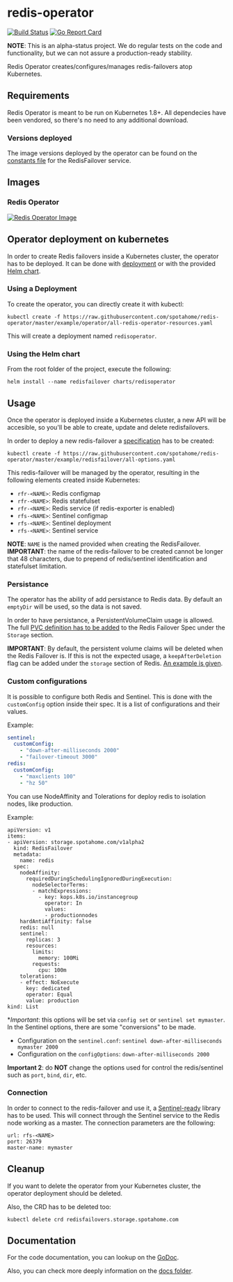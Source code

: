 # redis-operator
[![Build Status](https://travis-ci.org/spotahome/redis-operator.png)](https://travis-ci.org/spotahome/redis-operator)
[![Go Report Card](http://goreportcard.com/badge/spotahome/redis-operator)](http://goreportcard.com/report/spotahome/redis-operator)

**NOTE**: This is an alpha-status project. We do regular tests on the code and functionality, but we can not assure a production-ready stability.

Redis Operator creates/configures/manages redis-failovers atop Kubernetes.

## Requirements
Redis Operator is meant to be run on Kubernetes 1.8+.
All dependecies have been vendored, so there's no need to any additional download.

### Versions deployed
The image versions deployed by the operator can be found on the [constants file](operator/redisfailover/service/constants.go) for the RedisFailover service.

## Images
### Redis Operator
[![Redis Operator Image](https://quay.io/repository/spotahome/redis-operator/status "Redis Operator Image")](https://quay.io/repository/spotahome/redis-operator)

## Operator deployment on kubernetes
In order to create Redis failovers inside a Kubernetes cluster, the operator has to be deployed. It can be done with [deployment](example/operator) or with the provided [Helm chart](charts/redisoperator).

### Using a Deployment
To create the operator, you can directly create it with kubectl:
```
kubectl create -f https://raw.githubusercontent.com/spotahome/redis-operator/master/example/operator/all-redis-operator-resources.yaml
```
This will create a deployment named `redisoperator`.

### Using the Helm chart
From the root folder of the project, execute the following:
```
helm install --name redisfailover charts/redisoperator
```

## Usage
Once the operator is deployed inside a Kubernetes cluster, a new API will be accesible, so you'll be able to create, update and delete redisfailovers.

In order to deploy a new redis-failover a [specification](example/redisfailover/all-options.yaml) has to be created:
```
kubectl create -f https://raw.githubusercontent.com/spotahome/redis-operator/master/example/redisfailover/all-options.yaml
```

This redis-failover will be managed by the operator, resulting in the following elements created inside Kubernetes:
* `rfr-<NAME>`: Redis configmap
* `rfr-<NAME>`: Redis statefulset
* `rfr-<NAME>`: Redis service (if redis-exporter is enabled)
* `rfs-<NAME>`: Sentinel configmap
* `rfs-<NAME>`: Sentinel deployment
* `rfs-<NAME>`: Sentinel service

**NOTE**: `NAME` is the named provided when creating the RedisFailover.
**IMPORTANT**: the name of the redis-failover to be created cannot be longer that 48 characters, due to prepend of redis/sentinel identification and statefulset limitation.

### Persistance
The operator has the ability of add persistance to Redis data. By default an `emptyDir` will be used, so the data is not saved.

In order to have persistance, a PersistentVolumeClaim usage is allowed. The full [PVC definition has to be added](example/redisfailover/persistant-storage.yaml) to the Redis Failover Spec under the `Storage` section.

**IMPORTANT**: By default, the persistent volume claims will be deleted when the Redis Failover is. If this is not the expected usage, a `keepAfterDeletion` flag can be added under the `storage` section of Redis. [An example is given](example/redisfailover/persistant-storage-no-pvc-deletion.yaml).

### Custom configurations
It is possible to configure both Redis and Sentinel. This is done with the `customConfig` option inside their spec. It is a list of configurations and their values.

Example:
```yaml
sentinel:
  customConfig:
    - "down-after-milliseconds 2000"
    - "failover-timeout 3000"
redis:
  customConfig:
    - "maxclients 100"
    - "hz 50"
```

You can use NodeAffinity and Tolerations for deploy redis to isolation nodes, like production. 

Example:
```
apiVersion: v1
items:
- apiVersion: storage.spotahome.com/v1alpha2
  kind: RedisFailover
  metadata:
    name: redis
  spec:
    nodeAffinity:
      requiredDuringSchedulingIgnoredDuringExecution:
        nodeSelectorTerms:
        - matchExpressions:
          - key: kops.k8s.io/instancegroup
            operator: In
            values:
            - productionnodes
    hardAntiAffinity: false
    redis: null
    sentinel:
      replicas: 3
      resources:
        limits:
          memory: 100Mi
        requests:
          cpu: 100m
    tolerations:
    - effect: NoExecute
      key: dedicated
      operator: Equal
      value: production
kind: List
```

**Important*: this options will be set via `config set` or `sentinel set mymaster`. In the Sentinel options, there are some "conversions" to be made.

- Configuration on the `sentinel.conf`: `sentinel down-after-milliseconds mymaster 2000`
- Configuration on the `configOptions`: `down-after-milliseconds 2000`

**Important 2**: do **NOT** change the options used for control the redis/sentinel such as `port`, `bind`, `dir`, etc.

### Connection
In order to connect to the redis-failover and use it, a [Sentinel-ready](https://redis.io/topics/sentinel-clients) library has to be used. This will connect through the Sentinel service to the Redis node working as a master.
The connection parameters are the following:
```
url: rfs-<NAME>
port: 26379
master-name: mymaster
```

## Cleanup
If you want to delete the operator from your Kubernetes cluster, the operator deployment should be deleted.

Also, the CRD has to be deleted too:
```
kubectl delete crd redisfailovers.storage.spotahome.com
```

## Documentation
For the code documentation, you can lookup on the [GoDoc](https://godoc.org/github.com/spotahome/redis-operator).

Also, you can check more deeply information on the [docs folder](docs).
